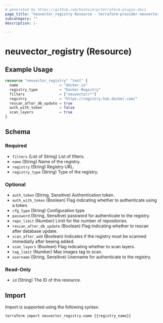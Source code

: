 ```yaml
---
# generated by https://github.com/hashicorp/terraform-plugin-docs
page_title: "neuvector_registry Resource - terraform-provider-neuvector"
subcategory: ""
description: |-
  
---
```


# neuvector_registry (Resource)



## Example Usage

```terraform
resource "neuvector_registry" "test" {
  name                   = "docker.io"
  registry_type          = "Docker Registry"
  filters                = ["neuvector/*"]
  registry               = "https://registry.hub.docker.com/"
  rescan_after_db_update = true
  auth_with_token        = false
  scan_layers            = true
}
```

<!-- schema generated by tfplugindocs -->
## Schema

### Required

- `filters` (List of String) List of filters.
- `name` (String) Name of the registry.
- `registry` (String) Registry URL.
- `registry_type` (String) Type of the registry.

### Optional

- `auth_token` (String, Sensitive) Authentication token.
- `auth_with_token` (Boolean) Flag indicating whether to authenticate using a token.
- `cfg_type` (String) Configuration type
- `password` (String, Sensitive) password for authenticate to the registry.
- `repo_limit` (Number) Limit for the number of repositories.
- `rescan_after_db_update` (Boolean) Flag indicating whether to rescan after database update.
- `scan_after_add` (Boolean) Indicates if the registry must be scanned immediatly after beeing added.
- `scan_layers` (Boolean) Flag indicating whether to scan layers.
- `tag_limit` (Number) Max images tag to scan.
- `username` (String, Sensitive) Username for authenticate to the registry.

### Read-Only

- `id` (String) The ID of this resource.

## Import

Import is supported using the following syntax:

```shell
terraform import neuvector_registry.name {{registry_name}}
```
